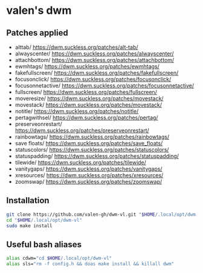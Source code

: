 # valen's dwm


## Patches applied

- alttab/ https://dwm.suckless.org/patches/alt-tab/
- alwayscenter/ https://dwm.suckless.org/patches/alwayscenter/
- attachbottom/ https://dwm.suckless.org/patches/attachbottom/
- ewmhtags/ https://dwm.suckless.org/patches/ewmhtags/
- fakefullscreen/ https://dwm.suckless.org/patches/fakefullscreen/
- focusonclick/ https://dwm.suckless.org/patches/focusonclick/
- focusonnetactive/ https://dwm.suckless.org/patches/focusonnetactive/
- fullscreen/ https://dwm.suckless.org/patches/fullscreen/
- moveresize/ https://dwm.suckless.org/patches/movestack/
- movestack/ https://dwm.suckless.org/patches/movestack/
- notitle/ https://dwm.suckless.org/patches/notitle/
- pertagwithsel/ https://dwm.suckless.org/patches/pertag/
- preserveonrestart/ https://dwm.suckless.org/patches/preserveonrestart/
- rainbowtags/ https://dwm.suckless.org/patches/rainbowtags/
- save floats/ https://dwm.suckless.org/patches/save_floats/
- statuscolors/ https://dwm.suckless.org/patches/statuscolors/
- statuspadding/ https://dwm.suckless.org/patches/statuspadding/
- tilewide/ https://dwm.suckless.org/patches/tilewide/
- vanitygaps/ https://dwm.suckless.org/patches/vanitygaps/
- xresources/ https://dwm.suckless.org/patches/xresources/
- zoomswap/ https://dwm.suckless.org/patches/zoomswap/


## Installation

```bash
git clone https://github.com/valen-gh/dwm-vl.git "$HOME/.local/opt/dwm-vl"
cd "$HOME/.local/opt/dwm-vl"
sudo make install
```


## Useful bash aliases

```bash
alias cdwm="cd $HOME/.local/opt/dwm-vl"
alias sls="rm -f config.h && doas make install && killall dwm"
```


